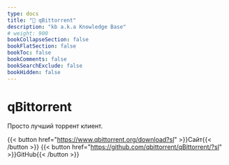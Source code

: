 ```yaml
---
type: docs
title: "🔷 qBittorrent"
description: "kb a.k.a Knowledge Base"
# weight: 900
bookCollapseSection: false
bookFlatSection: false
bookToc: false
bookComments: false
bookSearchExclude: false
bookHidden: false
---
```


# qBittorrent

Просто лучший торрент клиент.

{{< button href="https://www.qbittorrent.org/download?sl" >}}Сайт{{< /button >}}
{{< button href="https://github.com/qbittorrent/qBittorrent/?sl" >}}GitHub{{< /button >}}
